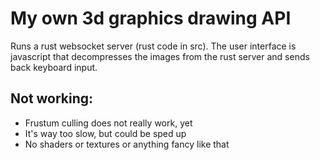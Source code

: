 # My own 3d graphics drawing API

Runs a rust websocket server (rust code in src). The user interface is javascript that decompresses the images from the 
rust server and sends back keyboard input.

## Not working:
- Frustum culling does not really work, yet
- It's way too slow, but could be sped up
- No shaders or textures or anything fancy like that
